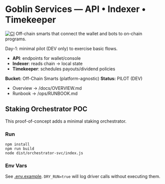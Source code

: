 # Goblin Services — API • Indexer • Timekeeper
[![CI](https://github.com/goblin-sh/goblin-services/actions/workflows/poc-staking-orchestrator-v1.yml/badge.svg?branch=poc/staking-orchestrator-v1)](https://github.com/goblin-sh/goblin-services/actions/workflows/poc-staking-orchestrator-v1.yml)
Off-chain smarts that connect the wallet and bots to on-chain programs.

Day-1: minimal pilot (DEV only) to exercise basic flows.

- **API**: endpoints for wallet/console
- **Indexer**: reads chain → local state
- **Timekeeper**: schedules payouts/dividend policies

**Bucket:** Off-Chain Smarts (platform-agnostic)
**Status:** PILOT (DEV)

- Overview → /docs/OVERVIEW.md
- Runbook → /ops/RUNBOOK.md

## Staking Orchestrator POC

This proof-of-concept adds a minimal staking orchestrator.

### Run

```
npm install
npm run build
node dist/orchestrator-svc/index.js
```

### Env Vars

See [.env.example](.env.example). `DRY_RUN=true` will log driver calls without executing them.
